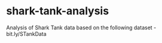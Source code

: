 # shark-tank-analysis
Analysis of Shark Tank data based on the following dataset - bit.ly/STankData

